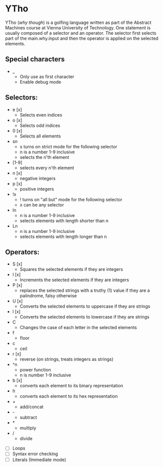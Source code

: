 # YTho
YTho (*why though*) is a golfing language written as part of the Abstract Machines course at Vienna University of Technology. One statement is usually composed of a selector and an operator. The selector first selects part of the main.why.input and then the operator is applied on the selected elements.

## Special characters
* \_
  * Only use as first character
  * Enable debug mode 

## Selectors:
* e [x]
  * Selects even indices
* o [x]
  * Selects odd indices
* 0 [x]
  * Selects all elements
* sn
  * s turns on strict mode for the following selector
  * n is a number 1-9 inclusive
  * selects the n'th element
* [1-9]
  * selects every n'th element
* n [x]
  * negative integers
* p [x]
  * positive integers
* !x
  * ! turns on "all but" mode for the following selector
  * x can be any selector
* ln
  * n is a number 1-9 inclusive
  * selects elements with length shorter than n
* Ln
  * n is a number 1-9 inclusive
  * selects elements with length longer than n
  
## Operators:
* S [x]
  * Squares the selected elements if they are integers
* I [x]
  * Increments the selected elements if they are integers
* P [x]
  * replaces the selected strings with a truthy (1) value if they are a palindrome, falsy otherwise
* U [x]
  * Converts the selected elements to uppercase if they are strings
* l [x]
  * Converts the selected elements to lowercase if they are strings
* C
  * Changes the case of each letter in the selected elements
* f
  * floor
* c
  * ceil
* r [x]
  * reverse (on strings, treats integers as strings)
* ^n
  * power function
  * n is number 1-9 inclusive
* b [x]
  * converts each element to its binary representation
* h
  * converts each element to its hex representation
* \+
  * add/concat
* \- 
  * subtract
* \*
  * multiply
* /
  * divide
  
- [ ] Loops
- [ ] Syntax error checking
- [ ] Literals (Immediate mode)